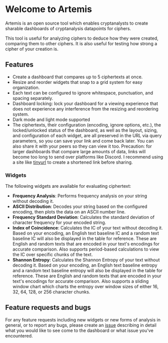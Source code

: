 # Welcome to Artemis

Artemis is an open source tool which enables cryptanalysts to create sharable dashboards of cryptanalysis datapoints for ciphers.

This tool is useful for analyzing ciphers to deduce how they were created, comparing them to other ciphers. It is also useful for
testing how strong a cipher of your creation is.

## Features

- Create a dashboard that compares up to 5 ciphertexts at once.
- Resize and reorder widgets that snap to a grid system for easy organization.
- Each text can be configured to ignore whitespace, punctuation, and spacing separately.
- Dashboard locking: lock your dashboard for a viewing experience that does not experience any interference from the resizing and reordering system.
- Dark mode and light mode supported
- The ciphertexts, their configuration (encoding, ignore options, etc.), the locked/unlocked status of the dashboard, as well as the layout, sizing, and configuration of each widget, are all preserved in the URL via query parameters, so you can save your link and come back later. You can also share it with your peers so they can view it too. Precaution: for larger dashboards that compare large amounts of data, links will become too long to send over platforms like Discord. I recommend using a site like [tinyurl](https://tinyurl.com/) to create a shortened link before sharing.

### Widgets

The following widgets are available for evaluating ciphertext:

- **Frequency Analysis**: Performs frequency analysis on your string without decoding it.
- **ASCII Distribution**: Decodes your string based on the configured encoding, then plots the data on an ASCII number line.
- **Frequency Standard Deviation**: Calculates the standard deviation of character frequency for your encoded string.
- **Index of Coincidence**: Calculates the IC of your text without decoding it. Based on your encoding, an English text baseline IC and a random text baseline IC will also be displayed in the table for reference. These are English and random texts that are encoded in your text's encodings for accurate comparison. Also supports period-based calculations to view the IC over specific chunks of the text.
- **Shannon Entropy**: Calculates the Shannon Entropy of your text without decoding it. Based on your encoding, an English text baseline entropy and a random text baseline entropy will also be displayed in the table for reference. These are English and random texts that are encoded in your text's encodings for accurate comparison. Also supports a sliding window chart which charts the entropy over window sizes of either 16, 32, 64, 128, or 256 character chunks.

## Feature requests and bugs

For any feature requests including new widgets or new forms of analysis in general, or to report any bugs, please create an [issue](https://github.com/irebased/artemis/issues) describing in detail what you would like to see come to the dashboard or what issue you've encountered.
